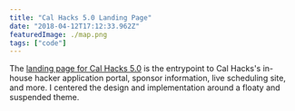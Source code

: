 ```yaml
---
title: "Cal Hacks 5.0 Landing Page"
date: "2018-04-12T17:12:33.962Z"
featuredImage: ./map.png
tags: ["code"]
---
```


The [landing page for Cal Hacks 5.0](https://2018.calhacks.io) is the entrypoint to Cal Hacks's in-house hacker application portal, sponsor information, live scheduling site, and more. I centered the design and implementation around a floaty and suspended theme.
